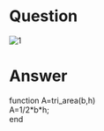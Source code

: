 # Question  
![1](https://user-images.githubusercontent.com/65822379/93563617-e67b9400-f9a5-11ea-8e60-d5debbe00401.png)

# Answer
function A=tri_area(b,h)  
A=1/2\*b*h;  
end
